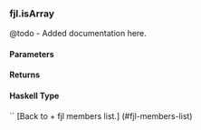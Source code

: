 ### fjl.isArray
@todo - Added documentation here.

#### Parameters

#### Returns
 
#### Haskell Type
``
[Back to  + fjl members list.]
(#fjl-members-list)

